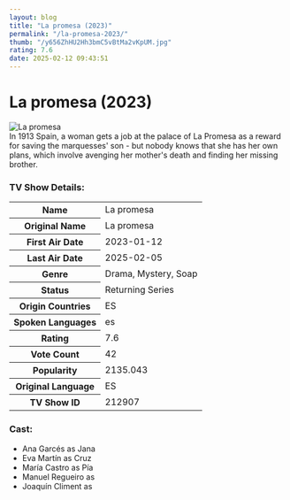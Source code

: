 ```yaml
---
layout: blog
title: "La promesa (2023)"
permalink: "/la-promesa-2023/"
thumb: "/y656ZhHU2Hh3bmC5vBtMa2vKpUM.jpg"
rating: 7.6
date: 2025-02-12 09:43:51
---
```

<h1 class="title">La promesa (2023)</h1><div class="poster"><img src="{{ site.imglink }}/y656ZhHU2Hh3bmC5vBtMa2vKpUM.jpg" class="img-fluid my-3" alt="La promesa"/></div><div class="plot">In 1913 Spain, a woman gets a job at the palace of La Promesa as a reward for saving the marquesses' son - but nobody knows that she has her own plans, which involve avenging her mother's death and finding her missing brother.</div><h3>TV Show Details:</h3><table class="table table-bordered details"><tr><th>Name</th><td>La promesa</td></tr><tr><th>Original Name</th><td>La promesa</td></tr><tr><th>First Air Date</th><td>2023-01-12</td></tr><tr><th>Last Air Date</th><td>2025-02-05</td></tr><tr><th>Genre</th><td>Drama, Mystery, Soap</td></tr><tr><th>Status</th><td>Returning Series</td></tr><tr><th>Origin Countries</th><td>ES</td></tr><tr><th>Spoken Languages</th><td>es</td></tr><tr><th>Rating</th><td>7.6</td></tr><tr><th>Vote Count</th><td>42</td></tr><tr><th>Popularity</th><td>2135.043</td></tr><tr><th>Original Language</th><td>ES</td></tr><tr><th>TV Show ID</th><td>212907</td></tr></table><h3>Cast:</h3><ul class="list-group cast"><li>Ana Garcés as Jana</li><li>Eva Martín as Cruz</li><li>María Castro as Pía</li><li>Manuel Regueiro as </li><li>Joaquín Climent as </li></ul>